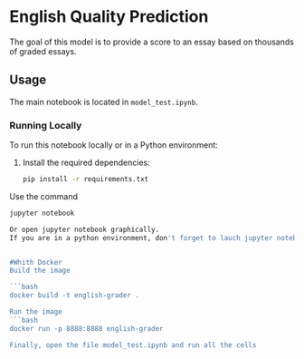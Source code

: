 # English Quality Prediction

The goal of this model is to provide a score to an essay based on thousands of graded essays.

## Usage

The main notebook is located in `model_test.ipynb`.

### Running Locally

To run this notebook locally or in a Python environment:

1. Install the required dependencies:
   
   ```bash
   pip install -r requirements.txt

Use the command
   ```bash
   jupyter notebook

Or open jupyter notebook graphically.
If you are in a python environment, don't forget to lauch jupyter notebook inside this environment


#Whith Docker
Build the image

   ```bash
   docker build -t english-grader .

Run the image
   ```bash
   docker run -p 8888:8888 english-grader

Finally, open the file model_test.ipynb and run all the cells
